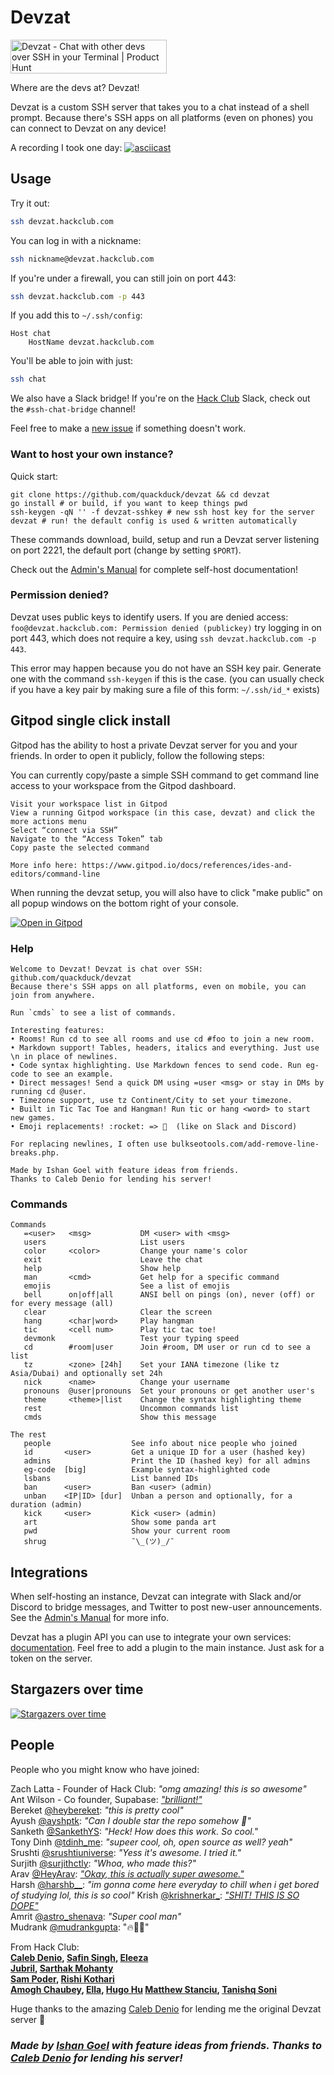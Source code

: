 # Devzat

<a href="https://www.producthunt.com/posts/devzat?utm_source=badge-top-post-badge&utm_medium=badge&utm_souce=badge-devzat" target="_blank"><img src="https://api.producthunt.com/widgets/embed-image/v1/top-post-badge.svg?post_id=298678&theme=light&period=daily" alt="Devzat - Chat with other devs over SSH in your Terminal | Product Hunt" style="width: 250px; height: 54px;" width="250" height="54" /></a>

Where are the devs at? Devzat!

Devzat is a custom SSH server that takes you to a chat instead of a shell prompt. Because there's SSH apps on all platforms (even on phones) you can connect to Devzat on any device!

<!-- <img src="https://user-images.githubusercontent.com/38882631/115499526-a4d70280-a280-11eb-8723-817f54eccf3e.png" height=400px /> -->

A recording I took one day:
[![asciicast](https://asciinema.org/a/477083.svg)](https://asciinema.org/a/477083?speed=3)
## Usage

Try it out:

```sh
ssh devzat.hackclub.com
```

You can log in with a nickname:
```sh
ssh nickname@devzat.hackclub.com
```

If you're under a firewall, you can still join on port 443:
```sh
ssh devzat.hackclub.com -p 443
```

If you add this to `~/.ssh/config`:
```ssh
Host chat
    HostName devzat.hackclub.com
```

You'll be able to join with just:
```sh
ssh chat
```

We also have a Slack bridge! If you're on the [Hack Club](https://hackclub.com) Slack, check out the `#ssh-chat-bridge` channel!

Feel free to make a [new issue](https://github.com/quackduck/devzat/issues) if something doesn't work.

### Want to host your own instance?

Quick start:
```shell
git clone https://github.com/quackduck/devzat && cd devzat
go install # or build, if you want to keep things pwd
ssh-keygen -qN '' -f devzat-sshkey # new ssh host key for the server
devzat # run! the default config is used & written automatically
```
These commands download, build, setup and run a Devzat server listening on port 2221, the default port (change by setting `$PORT`).

Check out the [Admin's Manual](Admin's%20Manual.md) for complete self-host documentation!

### Permission denied?

Devzat uses public keys to identify users. If you are denied access: `foo@devzat.hackclub.com: Permission denied (publickey)` try logging in on port 443, which does not require a key, using `ssh devzat.hackclub.com -p 443`.

This error may happen because you do not have an SSH key pair. Generate one with the command `ssh-keygen` if this is the case. (you can usually check if you have a key pair by making sure a file of this form: `~/.ssh/id_*` exists)

## Gitpod single click install

Gitpod has the ability to host a private Devzat server for you and your friends. In order to open it publicly, follow the following steps:

You can currently copy/paste a simple SSH command to get command line access to your workspace from the Gitpod dashboard.

    Visit your workspace list in Gitpod
    View a running Gitpod workspace (in this case, devzat) and click the more actions menu
    Select “connect via SSH”
    Navigate to the “Access Token” tab
    Copy paste the selected command

    More info here: https://www.gitpod.io/docs/references/ides-and-editors/command-line

When running the devzat setup, you will also have to click "make public" on all popup windows on the bottom right of your console.

[![Open in Gitpod](https://gitpod.io/button/open-in-gitpod.svg)](https://gitpod.io/#https://github.com/quackduck/devzat)

### Help

```text
Welcome to Devzat! Devzat is chat over SSH: github.com/quackduck/devzat
Because there's SSH apps on all platforms, even on mobile, you can join from anywhere.

Run `cmds` to see a list of commands.

Interesting features:
• Rooms! Run cd to see all rooms and use cd #foo to join a new room.
• Markdown support! Tables, headers, italics and everything. Just use \n in place of newlines.
• Code syntax highlighting. Use Markdown fences to send code. Run eg-code to see an example.
• Direct messages! Send a quick DM using =user <msg> or stay in DMs by running cd @user.
• Timezone support, use tz Continent/City to set your timezone.
• Built in Tic Tac Toe and Hangman! Run tic or hang <word> to start new games.
• Emoji replacements! :rocket: => 🚀  (like on Slack and Discord)

For replacing newlines, I often use bulkseotools.com/add-remove-line-breaks.php.

Made by Ishan Goel with feature ideas from friends.
Thanks to Caleb Denio for lending his server!
```
### Commands
```text
Commands
   =<user>   <msg>           DM <user> with <msg>
   users                     List users
   color     <color>         Change your name's color
   exit                      Leave the chat
   help                      Show help
   man       <cmd>           Get help for a specific command
   emojis                    See a list of emojis
   bell      on|off|all      ANSI bell on pings (on), never (off) or for every message (all)
   clear                     Clear the screen
   hang      <char|word>     Play hangman
   tic       <cell num>      Play tic tac toe!
   devmonk                   Test your typing speed
   cd        #room|user      Join #room, DM user or run cd to see a list
   tz        <zone> [24h]    Set your IANA timezone (like tz Asia/Dubai) and optionally set 24h
   nick      <name>          Change your username
   pronouns  @user|pronouns  Set your pronouns or get another user's
   theme     <theme>|list    Change the syntax highlighting theme
   rest                      Uncommon commands list
   cmds                      Show this message
```
```
The rest
   people                  See info about nice people who joined
   id       <user>         Get a unique ID for a user (hashed key)
   admins                  Print the ID (hashed key) for all admins
   eg-code  [big]          Example syntax-highlighted code
   lsbans                  List banned IDs
   ban      <user>         Ban <user> (admin)
   unban    <IP|ID> [dur]  Unban a person and optionally, for a duration (admin)
   kick     <user>         Kick <user> (admin)
   art                     Show some panda art
   pwd                     Show your current room
   shrug                   ¯\_(ツ)_/¯
```

## Integrations

When self-hosting an instance, Devzat can integrate with Slack and/or Discord to bridge messages, and Twitter to post new-user announcements. 
See the [Admin's Manual](Admin's%20Manual.md) for more info.

Devzat has a plugin API you can use to integrate your own services: [documentation](plugin/README.md). Feel free to add a plugin to the main instance. Just ask for a token on the server.


## Stargazers over time

[![Stargazers over time](https://starchart.cc/quackduck/devzat.svg)](https://starchart.cc/quackduck/devzat)


## People

People who you might know who have joined:

Zach Latta - Founder of Hack Club: _"omg amazing! this is so awesome"_  
Ant Wilson - Co founder, Supabase: [_"brilliant!"_](https://twitter.com/AntWilson/status/1396444302721445889)  
Bereket [@heybereket](https://twitter.com/heybereket): _"this is pretty cool"_  
Ayush [@ayshptk](https://twitter.com/ayshptk): _"Can I double star the repo somehow :pleading_face:"_  
Sanketh [@SankethYS](https://twitter.com/SankethYS): _"Heck! How does this work. So cool."_  
Tony Dinh [@tdinh_me](https://twitter.com/tdinh_me): _"supeer cool, oh, open source as well? yeah"_  
Srushti [@srushtiuniverse](https://twitter.com/srushtiuniverse): _"Yess it's awesome. I tried it."_  
Surjith [@surjithctly](https://twitter.com/surjithctly): _"Whoa, who made this?"_  
Arav [@HeyArav](https://twitter.com/HeyArav): [_"Okay, this is actually super awesome."_](https://twitter.com/tregsthedev/status/1384180393893498880)  
Harsh [@harshb__](https://twitter.com/harshb__): _"im gonna come here everyday to chill when i get bored of studying lol, this is so cool"_
Krish [@krishnerkar_](https://twitter.com/krishnerkar_):  [_"SHIT! THIS IS SO DOPE"_](https://twitter.com/krishnerkar_/status/1384173042616573960)  
Amrit [@astro_shenava](https://twitter.com/astro_shenava): _"Super cool man"_  
Mudrank [@mudrankgupta](https://twitter.com/mudrankgupta): "🔥🚀🚀"

From Hack Club:  
**[Caleb Denio](https://calebden.io), [Safin Singh](https://safin.dev), [Eleeza](https://github.com/E-Lee-Za)   
[Jubril](https://github.com/s1ntaxe770r), [Sarthak Mohanty](https://sarthakmohanty.me)    
[Sam Poder](http://sampoder.com), [Rishi Kothari](http://rishi.cx)    
[Amogh Chaubey](https://amogh.sh), [Ella](https://ella.cx/), [Hugo Hu](https://github.com/Hugoyhu)
[Matthew Stanciu](https://matthewstanciu.me/), [Tanishq Soni](https://tanishqsoni.me)**

Huge thanks to the amazing [Caleb Denio](https://github.com/cjdenio) for lending me the original Devzat server 💖

### *Made by [Ishan Goel](https://twitter.com/usrbinishan/) with feature ideas from friends. Thanks to [Caleb Denio](https://twitter.com/CalebDenio) for lending his server!*

